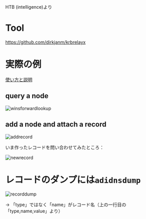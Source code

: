 HTB (intelligence)より

# Tool
https://github.com/dirkjanm/krbrelayx

# 実際の例

[使い方と説明](https://www.thehacker.recipes/ad/movement/mitm-and-coerced-authentications/adidns-spoofing)

## query a node

![winsforwardlookup](https://user-images.githubusercontent.com/85237728/158052284-5f64fbc2-aa78-43bd-bbd9-8894a1fb032d.png)

## add a node and attach a record

![addrecord](https://user-images.githubusercontent.com/85237728/158052614-8625d1ec-97a9-4e4d-8f7f-6fda8e8f98ef.png)

いま作ったレコードを問い合わせてみたところ：

![newrecord](https://user-images.githubusercontent.com/85237728/158052677-146e485a-ea75-469b-b49f-dce696619f3e.png)

# レコードのダンプには`adidnsdump`

![recorddump](https://user-images.githubusercontent.com/85237728/158055339-e4d87b10-ff68-48fb-90b8-41425177c9b7.png)

-> 「type」ではなく「name」がレコード名（上の一行目の「type,name,value」より）

